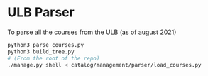 # ULB Parser

To parse all the courses from the ULB (as of august 2021)
```bash
python3 parse_courses.py
python3 build_tree.py
# (From the root of the repo)
./manage.py shell < catalog/management/parser/load_courses.py
```
